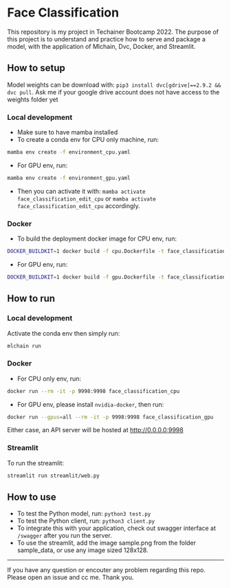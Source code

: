 # Face Classification
This repository is my project in Techainer Bootcamp 2022. The purpose of this project is to understand and practice how to serve and package a model, with the application of Mlchain, Dvc, Docker, and Streamlit. 

## How to setup

Model weights can be download with: `pip3 install dvc[gdrive]==2.9.2 && dvc pull`. Ask me if your google drive account does not have access to the weights folder yet

### Local development
- Make sure to have mamba installed
- To create a conda env for CPU only machine, run:
```bash
mamba env create -f environment_cpu.yaml
```
- For GPU env, run:
```bash
mamba env create -f environment_gpu.yaml
```
- Then you can activate it with: `mamba activate face_classification_edit_cpu` or `mamba activate face_classification_edit_cpu` accordingly.
### Docker
- To build the deployment docker image for CPU env, run:
```bash
DOCKER_BUILDKIT=1 docker build -f cpu.Dockerfile -t face_classification_cpu .
```
- For GPU env, run:
```bash
DOCKER_BUILDKIT=1 docker build -f gpu.Dockerfile -t face_classification_gpu .
```

## How to run

### Local development
Activate the conda env then simply run:
```bash
mlchain run
```
### Docker
- For CPU only env, run:
```bash
docker run --rm -it -p 9998:9998 face_classification_cpu
```
- For GPU env, please install `nvidia-docker`, then run:
```bash
docker run --gpus=all --rm -it -p 9998:9998 face_classification_gpu
```
Either case, an API server will be hosted at http://0.0.0.0:9998
### Streamlit
To run the streamlit:
```bash
streamlit run streamlit/web.py
```

## How to use
- To test the Python model, run: `python3 test.py`
- To test the Python client, run: `python3 client.py`
- To integrate this with your application, check out swagger interface at `/swagger` after you run the server.
- To use the streamlit, add the image sample.png from the folder sample_data, or use any image sized 128x128. 

---
If you have any question or encouter any problem regarding this repo. Please open an issue and cc me. Thank you.